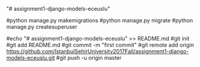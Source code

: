 "# assignment1-django-models-eceuslu" 



#python manage.py makemigrations
#python manage.py migrate
#python manage.py createsuperuser

#echo "# assignment1-django-models-eceuslu"  >> README.md
#git init
#git add README.md
#git commit -m "first commit"
#git remote add origin https://github.com/IstanbulSehirUniversity2017Fall/assignment1-django-models-eceuslu.git
#git push -u origin master